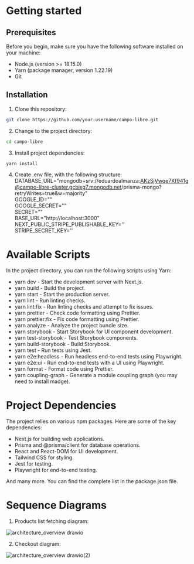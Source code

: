 # Getting started

## Prerequisites

Before you begin, make sure you have the following software installed on your machine:

* Node.js (version >= 18.15.0)
* Yarn (package manager, version 1.22.19)
* Git

## Installation

1. Clone this repository:

```bash
git clone https://github.com/your-username/campo-libre.git
```

2. Change to the project directory:

```bash
cd campo-libre
```

3. Install project dependencies:

```bash
yarn install
```

4. Create .env file, with the following structure: \
   DATABASE_URL="mongodb+srv://eduardoalmanza:AKzSjVwqe7Xf941g@campo-libre-cluster.gcbixg7.mongodb.net/prisma-mongo?retryWrites=true&w=majority" \
   GOOGLE_ID="" \
   GOOGLE_SECRET="" \
   SECRET="" \
   BASE_URL="http://localhost:3000" \
   NEXT_PUBLIC_STRIPE_PUBLISHABLE_KEY='' \
   STRIPE_SECRET_KEY='' 

# Available Scripts

In the project directory, you can run the following scripts using Yarn:

* yarn dev - Start the development server with Next.js.
* yarn build - Build the project.
* yarn start - Start the production server.
* yarn lint - Run linting checks.
* yarn lint:fix - Run linting checks and attempt to fix issues.
* yarn prettier - Check code formatting using Prettier.
* yarn prettier:fix - Fix code formatting using Prettier.
* yarn analyze - Analyze the project bundle size.
* yarn storybook - Start Storybook for UI component development.
* yarn test-storybook - Test Storybook components.
* yarn build-storybook - Build Storybook.
* yarn test - Run tests using Jest.
* yarn e2e:headless - Run headless end-to-end tests using Playwright.
* yarn e2e:ui - Run end-to-end tests with a UI using Playwright.
* yarn format - Format code using Prettier.
* yarn coupling-graph - Generate a module coupling graph (you may need to install madge).

# Project Dependencies

The project relies on various npm packages. Here are some of the key dependencies:

* Next.js for building web applications.
* Prisma and @prisma/client for database operations.
* React and React-DOM for UI development.
* Tailwind CSS for styling.
* Jest for testing.
* Playwright for end-to-end testing.

And many more. You can find the complete list in the package.json file.

# Sequence Diagrams

1. Products list fetching diagram:
   
![architecture_overview drawio](https://github.com/RedBrickBurrito/CampoLibre/assets/20271819/5a3e851d-9b00-443d-8636-9d2e70431825)

2. Checkout diagram:

![architecture_overview drawio(2)](https://github.com/RedBrickBurrito/CampoLibre/assets/20271819/e6a49726-82a4-4f45-9432-267ec250f5c3)

